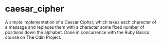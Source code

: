 # caesar_cipher

A simple implementation of a Caesar Cipher, which takes each character of a message
and replaces them with a character some fixed number of positions down the
alphabet. Done in concurrence with the Ruby Basics course on The Odin Project.